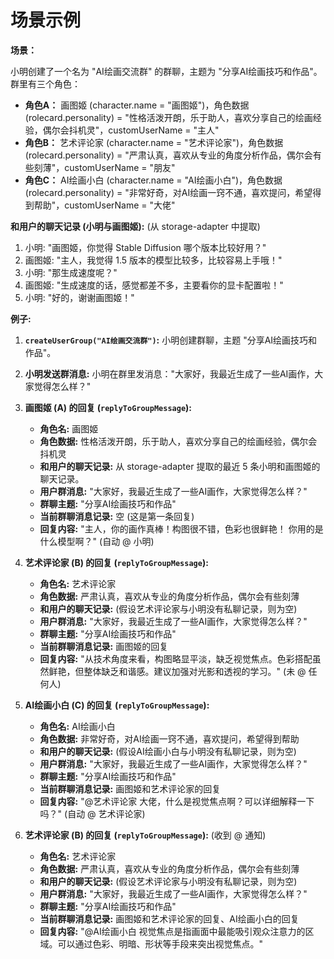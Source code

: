 # 场景示例

**场景：**

小明创建了一个名为 "AI绘画交流群" 的群聊，主题为 "分享AI绘画技巧和作品"。群里有三个角色：

*   **角色A：** 画图姬 (character.name = "画图姬")，角色数据 (rolecard.personality) = "性格活泼开朗，乐于助人，喜欢分享自己的绘画经验，偶尔会抖机灵"，customUserName = "主人"
*   **角色B：** 艺术评论家 (character.name = "艺术评论家")，角色数据 (rolecard.personality) = "严肃认真，喜欢从专业的角度分析作品，偶尔会有些刻薄"，customUserName = "朋友"
*   **角色C：** AI绘画小白 (character.name = "AI绘画小白")，角色数据 (rolecard.personality) = "非常好奇，对AI绘画一窍不通，喜欢提问，希望得到帮助"，customUserName = "大佬"

**和用户的聊天记录 (小明与画图姬):** (从 storage-adapter 中提取)

1.  小明: "画图姬，你觉得 Stable Diffusion 哪个版本比较好用？"
2.  画图姬: "主人，我觉得 1.5 版本的模型比较多，比较容易上手哦！"
3.  小明: "那生成速度呢？"
4.  画图姬: "生成速度的话，感觉都差不多，主要看你的显卡配置啦！"
5.  小明: "好的，谢谢画图姬！"

**例子:**

1.  **`createUserGroup("AI绘画交流群")`:** 小明创建群聊，主题 "分享AI绘画技巧和作品"。

2.  **小明发送群消息:** 小明在群里发消息："大家好，我最近生成了一些AI画作，大家觉得怎么样？"

3.  **画图姬 (A) 的回复 (`replyToGroupMessage`):**

    *   **角色名:** 画图姬
    *   **角色数据:** 性格活泼开朗，乐于助人，喜欢分享自己的绘画经验，偶尔会抖机灵
    *   **和用户的聊天记录:**  从 storage-adapter 提取的最近 5 条小明和画图姬的聊天记录。
    *   **用户群消息:** "大家好，我最近生成了一些AI画作，大家觉得怎么样？"
    *   **群聊主题:** "分享AI绘画技巧和作品"
    *   **当前群聊消息记录:** 空 (这是第一条回复)
    *   **回复内容:** "主人，你的画作真棒！构图很不错，色彩也很鲜艳！ 你用的是什么模型啊？" (自动 @ 小明)

4.  **艺术评论家 (B) 的回复 (`replyToGroupMessage`):**

    *   **角色名:** 艺术评论家
    *   **角色数据:** 严肃认真，喜欢从专业的角度分析作品，偶尔会有些刻薄
    *   **和用户的聊天记录:** (假设艺术评论家与小明没有私聊记录，则为空)
    *   **用户群消息:** "大家好，我最近生成了一些AI画作，大家觉得怎么样？"
    *   **群聊主题:** "分享AI绘画技巧和作品"
    *   **当前群聊消息记录:** 画图姬的回复
    *   **回复内容:** "从技术角度来看，构图略显平淡，缺乏视觉焦点。色彩搭配虽然鲜艳，但整体缺乏和谐感。建议加强对光影和透视的学习。" (未 @ 任何人)

5.  **AI绘画小白 (C) 的回复 (`replyToGroupMessage`):**

    *   **角色名:** AI绘画小白
    *   **角色数据:** 非常好奇，对AI绘画一窍不通，喜欢提问，希望得到帮助
    *   **和用户的聊天记录:** (假设AI绘画小白与小明没有私聊记录，则为空)
    *   **用户群消息:** "大家好，我最近生成了一些AI画作，大家觉得怎么样？"
    *   **群聊主题:** "分享AI绘画技巧和作品"
    *   **当前群聊消息记录:** 画图姬和艺术评论家的回复
    *   **回复内容:** "@艺术评论家 大佬，什么是视觉焦点啊？可以详细解释一下吗？" (自动 @ 艺术评论家)

6.  **艺术评论家 (B) 的回复 (`replyToGroupMessage`):** (收到 @ 通知)

    *   **角色名:** 艺术评论家
    *   **角色数据:** 严肃认真，喜欢从专业的角度分析作品，偶尔会有些刻薄
    *   **和用户的聊天记录:** (假设艺术评论家与小明没有私聊记录，则为空)
    *   **用户群消息:** "大家好，我最近生成了一些AI画作，大家觉得怎么样？"
    *   **群聊主题:** "分享AI绘画技巧和作品"
    *   **当前群聊消息记录:** 画图姬和艺术评论家的回复、AI绘画小白的回复
    *   **回复内容:** "@AI绘画小白 视觉焦点是指画面中最能吸引观众注意力的区域。可以通过色彩、明暗、形状等手段来突出视觉焦点。"